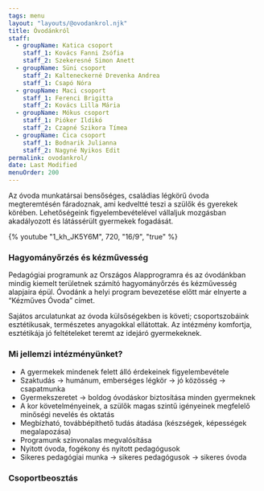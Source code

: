 ```yaml
---
tags: menu
layout: "layouts/@ovodankrol.njk"
title: Óvodánkról
staff:
  - groupName: Katica csoport
    staff_1: Kovács Fanni Zsófia
    staff_2: Szekeresné Simon Anett
  - groupName: Süni csoport
    staff_2: Kalteneckerné Drevenka Andrea
    staff_1: Csapó Nóra
  - groupName: Maci csoport
    staff_1: Ferenci Brigitta
    staff_2: Kovács Lilla Mária
  - groupName: Mókus csoport
    staff_1: Pióker Ildikó
    staff_2: Czapné Szikora Tímea
  - groupName: Cica csoport
    staff_1: Bodnarik Julianna
    staff_2: Nagyné Nyikos Edit
permalink: ovodankrol/
date: Last Modified
menuOrder: 200
---
```

Az óvoda munkatársai bensőséges, családias légkörű óvoda megteremtésén fáradoznak, ami kedveltté teszi a szülők és gyerekek körében. Lehetőségeink figyelembevételével vállaljuk mozgásban akadályozott és látássérült gyermekek fogadását.

{% youtube "1_kh_JK5Y6M", 720, "16/9", "true" %}

### Hagyományőrzés és kézművesség

Pedagógiai programunk az Országos Alapprogramra és az óvodánkban mindig kiemelt területnek számító hagyományőrzés és kézművesség alapjaira épül. Óvodánk a helyi program bevezetése előtt már elnyerte a “Kézműves Óvoda” címet.

Sajátos arculatunkat az óvoda külsőségekben is követi; csoportszobáink esztétikusak, természetes anyagokkal ellátottak. Az intézmény komfortja, esztétikája jó feltételeket teremt az idejáró gyermekeknek.

### Mi jellemzi intézményünket?

* A gyermekek mindenek felett álló érdekeinek figyelembevétele
* Szaktudás → humánum, emberséges légkör → jó közösség → csapatmunka
* Gyermekszeretet → boldog óvodáskor biztosítása minden gyermeknek
* A kor követelményeinek, a szülők magas szintű igényeinek megfelelő minőségi nevelés és oktatás
* Megbízható, továbbépíthető tudás átadása (készségek, képességek megalapozása)
* Programunk színvonalas megvalósítása
* Nyitott óvoda, fogékony és nyitott pedagógusok
* Sikeres pedagógiai munka → sikeres pedagógusok → sikeres óvoda

### Csoportbeosztás